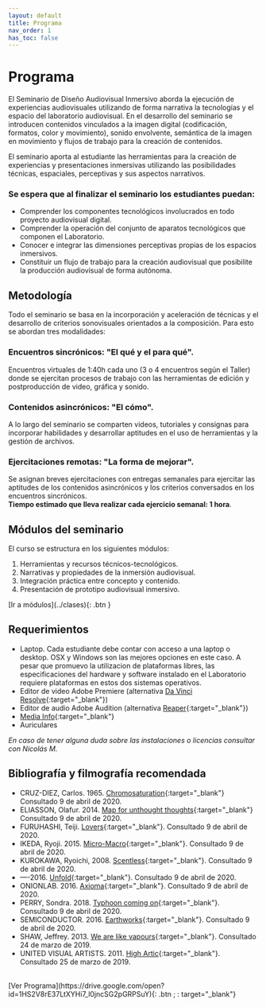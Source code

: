 ```yaml
---
layout: default
title: Programa
nav_order: 1
has_toc: false
---
```


# Programa

El Seminario de Diseño Audiovisual Inmersivo aborda la ejecución de experiencias audiovisuales utilizando de forma narrativa la tecnologías y el espacio del laboratorio audiovisual. En el desarrollo del seminario se introducen contenidos vinculados a la imagen digital (codificación, formatos, color y movimiento), sonido envolvente, semántica de la imagen en movimiento y flujos de trabajo para la creación de contenidos.

El seminario aporta al estudiante las herramientas para la creación de experiencias y presentaciones inmersivas utilizando las posibilidades técnicas, espaciales, perceptivas y sus aspectos narrativos. 

### Se espera que al finalizar el seminario los estudiantes puedan:

- Comprender los componentes tecnológicos involucrados en todo proyecto audiovisual digital.
- Comprender la operación del conjunto de aparatos tecnológicos que componen el Laboratorio.
- Conocer e integrar las dimensiones perceptivas propias de los espacios inmersivos.
- Constituir un flujo de trabajo para la creación audiovisual que posibilite la producción audiovisual de forma autónoma.

## Metodología  
Todo el seminario se basa en la incorporación y aceleración de técnicas y el desarrollo de criterios sonovisuales orientados a la composición. Para esto se abordan tres modalidades:  

### Encuentros sincrónicos: "El qué y el para qué".  
Encuentros virtuales de 1:40h cada uno (3 o 4 encuentros según el Taller) donde se ejercitan procesos de trabajo con las herramientas de edición y postproducción de video, gráfica y sonido. 

### Contenidos asincrónicos: "El cómo".  
A lo largo del seminario se comparten videos, tutoriales y consignas para incorporar habilidades y desarrollar aptitudes en el uso de herramientas y la gestión de archivos.  

### Ejercitaciones remotas: "La forma de mejorar".  
Se asignan breves ejercitaciones con entregas semanales para ejercitar las aptitudes de los contenidos asincrónicos y los criterios conversados en los encuentros sincrónicos.  
**Tiempo estimado que lleva realizar cada ejercicio semanal: 1 hora**.

## Módulos del seminario
El curso se estructura en los siguientes módulos:

1. Herramientas y recursos técnicos-tecnológicos.  
2. Narrativas y propiedades de la inmersión audiovisual.  
3. Integración práctica entre concepto y contenido. 
4. Presentación de prototipo audiovisual inmersivo.  

<span class="fs-3">
[Ir a módulos](../clases){: .btn  }
</span>


## Requerimientos

- Laptop. Cada estudiante debe contar con acceso a una laptop o desktop. OSX y Windows son las mejores opciones en este caso. A pesar que promuevo la utilizacion de plataformas libres, las especificaciones del hardware y software instalado en el Laboratorio requiere plataformas en estos dos sistemas operativos.
- Editor de video Adobe Premiere (alternativa [Da Vinci Resolve](https://www.blackmagicdesign.com/products/davinciresolve/){:target="_blank"})
- Editor de audio Adobe Audition (alternativa [Reaper](https://www.reaper.fm/){:target="_blank"})
- [Media Info](https://mediaarea.net/en/MediaInfo){:target="_blank"}
- Auriculares

*En caso de tener alguna duda sobre las instalaciones o licencias consultar con Nicolás M.*

## Bibliografía y filmografía recomendada
	
- CRUZ-DIEZ, Carlos. 1965. [Chromosaturation](http://www.cruz-diez.com/es/work/chromosaturation){:target="_blank"} Consultado 9 de abril de 2020.
- ELIASSON, Olafur. 2014. [Map for unthought thoughts](https://olafureliasson.net/archive/artwork/WEK109201/map-for-unthought-thoughts#slideshow){:target="_blank"} Consultado 9 de abril de 2020.
- FURUHASHI, Teiji. [Lovers](https://www.youtube.com/watch?v=E7s_kaH1oXY){:target="_blank"}. Consultado 9 de abril de 2020.
- IKEDA, Ryoji. 2015. [Micro-Macro](http://www.ryojiikeda.com/project/micro_macro){:target="_blank"}. Consultado 9 de abril de 2020.
- KUROKAWA, Ryoichi, 2008. [Scentless](http://www.ryoichikurokawa.com/project/scentless.html){:target="_blank"}. Consultado 9 de abril de 2020.
- —-2016. [Unfold](http://www.ryoichikurokawa.com/project/unfold.html){:target="_blank"}. Consultado 9 de abril de 2020.
- ONIONLAB. 2016. [Axioma](https://www.youtube.com/watch?v=CpRLwLcLHNA){:target="_blank"}. Consultado 9 de abril de 2020.
- PERRY, Sondra. 2018. [Typhoon coming on](https://www.youtube.com/watch?v=Qunkb4piXGw){:target="_blank"}. Consultado 9 de abril de 2020.
- SEMICONDUCTOR. 2016. [Earthworks](https://www.youtube.com/watch?v=6S4S7Xk6Me4){:target="_blank"}. Consultado 9 de abril de 2020.
- SHAW, Jeffrey. 2013. [We are like vapours](https://vimeo.com/137801554){:target="_blank"}. Consultado 24 de marzo de 2019.
- UNITED VISUAL ARTISTS. 2011. [High Artic](https://uva.co.uk/works/high-arctic){:target="_blank"}. Consultado 25 de marzo de 2019.

<br>

<span class="fs-3">
[Ver Programa](https://drive.google.com/open?id=1HS2V8rE37LtXYHi7_l0jncSG2pGRPSuY){: .btn ; : target="_blank"}
</span>
